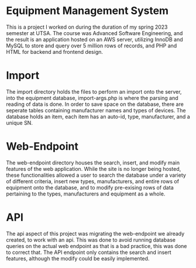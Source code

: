 # Equipment Management System
This is a project I worked on during the duration of my spring 2023 semester at UTSA. The course was Advanced Software Engineering, and the result is an application hosted on an AWS server, utilizing InnoDB and MySQL to store and query over 5 million rows of records, and PHP and HTML for backend and frontend design.
# Import
The import directory holds the files to perform an import onto the server, into the equipment database, import-args.php is where the parsing and reading of data is done. In order to save space on the database, there are seperate tables containing manufacturer names and types of devices. The database holds an item, each item has an auto-id, type, manufacturer, and a unique SN. 
# Web-Endpoint
The web-endpoint directory houses the search, insert, and modify main features of the web application. While the site is no longer being hosted, these functionalities allowed a user to search the database under a variety of different criteria, insert new types, manufacturers, and entire rows of equipment onto the database, and to modify pre-exising rows of data pertaining to the types, manufacturers and equipment as a whole. 
# API
The api aspect of this project was migrating the web-endpoint we already created, to work with an api. This was done to avoid running database queries on the actual web endpoint as that is a bad practice, this was done to correct that. The API endpoint only contains the search and insert features, although the modify could be easily implemented.
